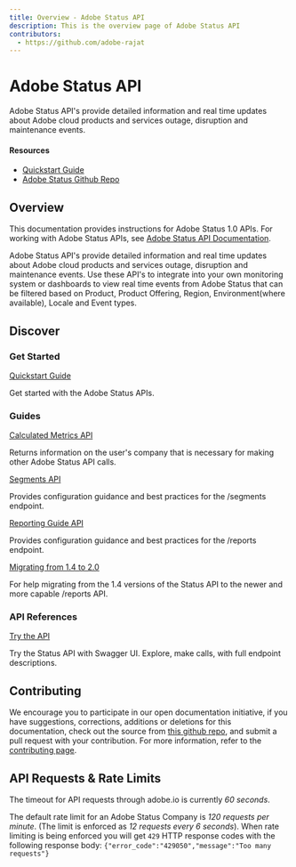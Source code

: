 ```yaml
---
title: Overview - Adobe Status API
description: This is the overview page of Adobe Status API
contributors:
  - https://github.com/adobe-rajat 
---
```


<Hero slots="heading, text"/>

# Adobe Status API

Adobe Status API's provide detailed information and real time updates about Adobe cloud products and services outage, disruption and maintenance events.

<Resources slots="heading, links"/>

#### Resources

* [Quickstart Guide](https://developer.adobe.com)
* [Adobe Status Github Repo](https://github.com/AdobeDocs/dev-site)

## Overview

This documentation provides instructions for Adobe Status 1.0 APIs. For working with Adobe Status APIs, see [Adobe Status API Documentation](https://github.com/AdobeDocs/dev-site).

Adobe Status API's provide detailed information and real time updates about Adobe cloud products and services outage, disruption and maintenance events. Use these API's to integrate into your own monitoring system or dashboards to view real time events from Adobe Status that can be filtered based on Product, Product Offering, Region, Environment(where available), Locale and Event types.

## Discover

<DiscoverBlock width="100%" slots="heading, link, text"/>

### Get Started

[Quickstart Guide](guides/)

Get started with the Adobe Status APIs.

<DiscoverBlock slots="heading, link, text"/>

### Guides

[Calculated Metrics API](guides/calculated_metrics_api/)

Returns information on the user's company that is necessary for making other Adobe Status API calls.

<DiscoverBlock slots="link, text"/>

[Segments API](guides/segments_api/)

Provides configuration guidance and best practices for the /segments endpoint.

<DiscoverBlock slots="link, text"/>

[Reporting Guide API](guides/reporting_api/)

Provides configuration guidance and best practices for the /reports endpoint.

<DiscoverBlock slots="link, text"/>

[Migrating from 1.4 to 2.0](guides/migrating/)

For help migrating from the 1.4 versions of the Status API to the newer and more capable /reports API.

<DiscoverBlock width="100%" slots="heading, link, text"/>

### API References

[Try the API](api/)

Try the Status API with Swagger UI. Explore, make calls, with full endpoint descriptions.

## Contributing

We encourage you to participate in our open documentation initiative, if you have suggestions, corrections, additions
or deletions for this documentation, check out the source from [this github repo](https://github.com/adobe/gatsby-theme-spectrum-example), and submit a pull
request with your contribution. For more information, refer to the [contributing page](support/contribute/).

## API Requests & Rate Limits

The timeout for API requests through adobe.io is currently *60 seconds*.

The default rate limit for an Adobe Status Company is *120 requests per minute*. (The limit is enforced as *12 requests every 6 seconds*).
When rate limiting is being enforced you will get `429` HTTP response codes with the following response body: `{"error_code":"429050","message":"Too many requests"}`
